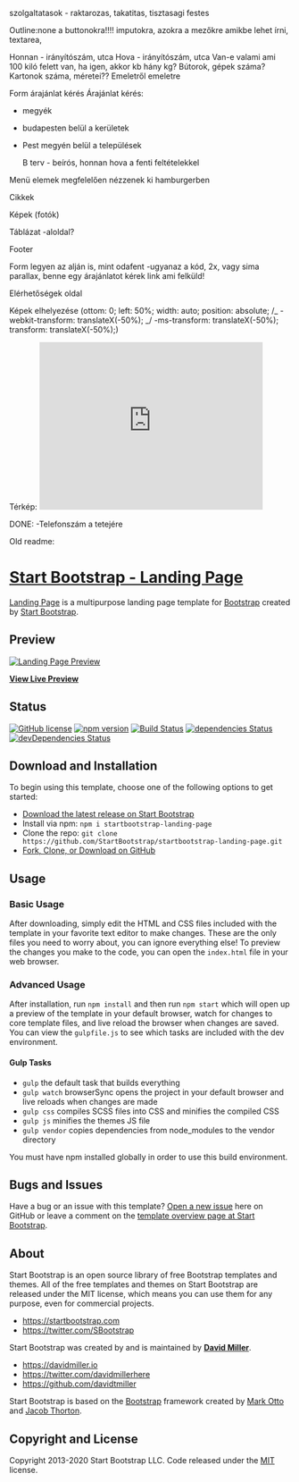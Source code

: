 szolgaltatasok - raktarozas, takatitas, tisztasagi festes

Outline:none a buttonokra!!!! imputokra, azokra a mezőkre amikbe lehet írni, textarea,

Honnan - irányítószám, utca
Hova - irányítószám, utca
Van-e valami ami 100 kiló felett van, ha igen, akkor kb hány kg?
Bútorok, gépek száma?
Kartonok száma, méretei??
Emeletről emeletre

Form árajánlat kérés
Árajánlat kérés:

- megyék
- budapesten belül a kerületek
- Pest megyén belül a települések

  B terv - beírós, honnan hova a fenti feltételekkel

Menü elemek megfelelően nézzenek ki hamburgerben

Cikkek

Képek (fotók)

Táblázat
  -aloldal?

Footer

Form legyen az alján is, mint odafent
  -ugyanaz a kód, 2x, vagy sima parallax, benne egy árajánlatot kérek link ami felküld!

Elérhetőségek oldal

Képek elhelyezése
(ottom: 0;
left: 50%;
width: auto;
position: absolute;
/_ -webkit-transform: translateX(-50%); _/
-ms-transform: translateX(-50%);
transform: translateX(-50%);)

Térkép: <iframe src="https://www.google.com/maps/embed?pb=!1m18!1m12!1m3!1d2695.364070751767!2d19.073616315189803!3d47.50230060317114!2m3!1f0!2f0!3f0!3m2!1i1024!2i768!4f13.1!3m3!1m2!1s0x4741dc647f6fcd2f%3A0x574be5a6836cee61!2sBudapest%2C%20R%C3%B3zsa%20u.%201%2C%201077!5e0!3m2!1shu!2shu!4v1612110453560!5m2!1shu!2shu" width="400" height="300" frameborder="0" style="border:0;" allowfullscreen="" aria-hidden="false" tabindex="0"></iframe>

DONE:
-Telefonszám a tetejére

Old readme:


# [Start Bootstrap - Landing Page](https://startbootstrap.com/theme/landing-page/)

[Landing Page](https://startbootstrap.com/theme/landing-page/) is a multipurpose landing page template for [Bootstrap](https://getbootstrap.com/) created by [Start Bootstrap](https://startbootstrap.com/).

## Preview

[![Landing Page Preview](https://assets.startbootstrap.com/img/screenshots/themes/landing-page.png)](https://startbootstrap.github.io/startbootstrap-landing-page/)

**[View Live Preview](https://startbootstrap.github.io/startbootstrap-landing-page/)**

## Status

[![GitHub license](https://img.shields.io/badge/license-MIT-blue.svg)](https://raw.githubusercontent.com/StartBootstrap/startbootstrap-landing-page/master/LICENSE)
[![npm version](https://img.shields.io/npm/v/startbootstrap-landing-page.svg)](https://www.npmjs.com/package/startbootstrap-landing-page)
[![Build Status](https://travis-ci.org/StartBootstrap/startbootstrap-landing-page.svg?branch=master)](https://travis-ci.org/StartBootstrap/startbootstrap-landing-page)
[![dependencies Status](https://david-dm.org/StartBootstrap/startbootstrap-landing-page/status.svg)](https://david-dm.org/StartBootstrap/startbootstrap-landing-page)
[![devDependencies Status](https://david-dm.org/StartBootstrap/startbootstrap-landing-page/dev-status.svg)](https://david-dm.org/StartBootstrap/startbootstrap-landing-page?type=dev)

## Download and Installation

To begin using this template, choose one of the following options to get started:

* [Download the latest release on Start Bootstrap](https://startbootstrap.com/theme/landing-page/)
* Install via npm: `npm i startbootstrap-landing-page`
* Clone the repo: `git clone https://github.com/StartBootstrap/startbootstrap-landing-page.git`
* [Fork, Clone, or Download on GitHub](https://github.com/StartBootstrap/startbootstrap-landing-page)

## Usage

### Basic Usage

After downloading, simply edit the HTML and CSS files included with the template in your favorite text editor to make changes. These are the only files you need to worry about, you can ignore everything else! To preview the changes you make to the code, you can open the `index.html` file in your web browser.

### Advanced Usage

After installation, run `npm install` and then run `npm start` which will open up a preview of the template in your default browser, watch for changes to core template files, and live reload the browser when changes are saved. You can view the `gulpfile.js` to see which tasks are included with the dev environment.

#### Gulp Tasks

* `gulp` the default task that builds everything
* `gulp watch` browserSync opens the project in your default browser and live reloads when changes are made
* `gulp css` compiles SCSS files into CSS and minifies the compiled CSS
* `gulp js` minifies the themes JS file
* `gulp vendor` copies dependencies from node_modules to the vendor directory

You must have npm installed globally in order to use this build environment.

## Bugs and Issues

Have a bug or an issue with this template? [Open a new issue](https://github.com/StartBootstrap/startbootstrap-landing-page/issues) here on GitHub or leave a comment on the [template overview page at Start Bootstrap](https://startbootstrap.com/theme/landing-page/).

## About

Start Bootstrap is an open source library of free Bootstrap templates and themes. All of the free templates and themes on Start Bootstrap are released under the MIT license, which means you can use them for any purpose, even for commercial projects.

* <https://startbootstrap.com>
* <https://twitter.com/SBootstrap>

Start Bootstrap was created by and is maintained by **[David Miller](https://davidmiller.io/)**.

* <https://davidmiller.io>
* <https://twitter.com/davidmillerhere>
* <https://github.com/davidtmiller>

Start Bootstrap is based on the [Bootstrap](https://getbootstrap.com/) framework created by [Mark Otto](https://twitter.com/mdo) and [Jacob Thorton](https://twitter.com/fat).

## Copyright and License

Copyright 2013-2020 Start Bootstrap LLC. Code released under the [MIT](https://github.com/StartBootstrap/startbootstrap-landing-page/blob/gh-pages/LICENSE) license.
